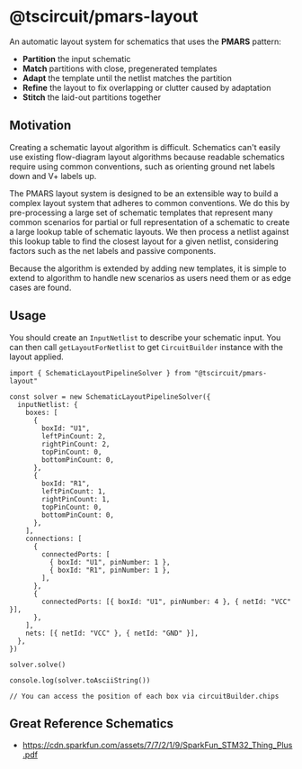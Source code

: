 # @tscircuit/pmars-layout

An automatic layout system for schematics that uses the **PMARS** pattern:

- **Partition** the input schematic
- **Match** partitions with close, pregenerated templates
- **Adapt** the template until the netlist matches the partition
- **Refine** the layout to fix overlapping or clutter caused by adaptation
- **Stitch** the laid-out partitions together

## Motivation

Creating a schematic layout algorithm is difficult. Schematics can't easily
use existing flow-diagram layout algorithms because readable schematics require
using common conventions, such as orienting ground net labels down and V+
labels up.

The PMARS layout system is designed to be an extensible way to build a complex
layout system that adheres to common conventions. We do this by pre-processing a
large set of schematic templates that represent many common scenarios for
partial or full representation of a schematic to create a large lookup table of
schematic layouts. We then process a netlist against this lookup table to find
the closest layout for a given netlist, considering factors such as the net labels
and passive components.

Because the algorithm is extended by adding new templates, it is simple to
extend to algorithm to handle new scenarios as users need them or as edge cases
are found.

## Usage

You should create an `InputNetlist` to describe your schematic input. You can
then call `getLayoutForNetlist` to get `CircuitBuilder` instance with the
layout applied.

```tsx
import { SchematicLayoutPipelineSolver } from "@tscircuit/pmars-layout"

const solver = new SchematicLayoutPipelineSolver({
  inputNetlist: {
    boxes: [
      {
        boxId: "U1",
        leftPinCount: 2,
        rightPinCount: 2,
        topPinCount: 0,
        bottomPinCount: 0,
      },
      {
        boxId: "R1",
        leftPinCount: 1,
        rightPinCount: 1,
        topPinCount: 0,
        bottomPinCount: 0,
      },
    ],
    connections: [
      {
        connectedPorts: [
          { boxId: "U1", pinNumber: 1 },
          { boxId: "R1", pinNumber: 1 },
        ],
      },
      {
        connectedPorts: [{ boxId: "U1", pinNumber: 4 }, { netId: "VCC" }],
      },
    ],
    nets: [{ netId: "VCC" }, { netId: "GND" }],
  },
})

solver.solve()

console.log(solver.toAsciiString())

// You can access the position of each box via circuitBuilder.chips
```

## Great Reference Schematics

- https://cdn.sparkfun.com/assets/7/7/2/1/9/SparkFun_STM32_Thing_Plus.pdf
